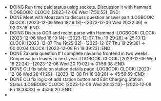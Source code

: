 - DOING Run time paid status using sockets. Discussion it with hammad
  :LOGBOOK:
  CLOCK: [2023-12-06 Wed 17:50:53]
  :END:
- DONE Meet with Moazzam to discuss question answer part
  :LOGBOOK:
  CLOCK: [2023-12-06 Wed 18:19:18]--[2023-12-06 Wed 20:22:36] =>  02:03:18
  :END:
- DOING Discuss OCR and recipt parse with Hammad
  :LOGBOOK:
  CLOCK: [2023-12-06 Wed 18:19:14]--[2023-12-07 Thu 19:29:26] =>  25:10:12
  CLOCK: [2023-12-07 Thu 19:29:32]--[2023-12-07 Thu 19:29:36] =>  00:00:04
  CLOCK: [2023-12-08 Fri 19:39:23]
  :END:
- DONE Zakaria question If I complete navarino frontend in two weeks. Conpensation leaves to next year
  :LOGBOOK:
  CLOCK: [2023-12-06 Wed 18:22:24]--[2023-12-06 Wed 20:19:02] =>  01:56:38
  :END:
- DONE OLI fix table on station details page
  :LOGBOOK:
  CLOCK: [2023-12-06 Wed 20:41:29]--[2023-12-08 Fri 18:38:28] =>  45:56:59
  :END:
- DONE OLI fix logic of add station button and Edit Charging Station Status
  :LOGBOOK:
  CLOCK: [2023-12-06 Wed 20:42:13]--[2023-12-08 Fri 18:38:33] =>  45:56:20
  :END:
-